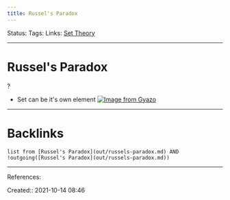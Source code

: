 ```yaml
---
title: Russel's Paradox
---
```

Status: 
Tags: 
Links: [Set Theory](out/set-theory.md)
___
# Russel's Paradox
?
- Set can be it's own element
[![Image from Gyazo](https://i.gyazo.com/c7f53c176eb7dd2e1d1f01f4ee69db7a.png)](https://gyazo.com/c7f53c176eb7dd2e1d1f01f4ee69db7a)
___
# Backlinks
```dataview
list from [Russel's Paradox](out/russels-paradox.md) AND !outgoing([Russel's Paradox](out/russels-paradox.md))
```
___
References:

Created:: 2021-10-14 08:46

